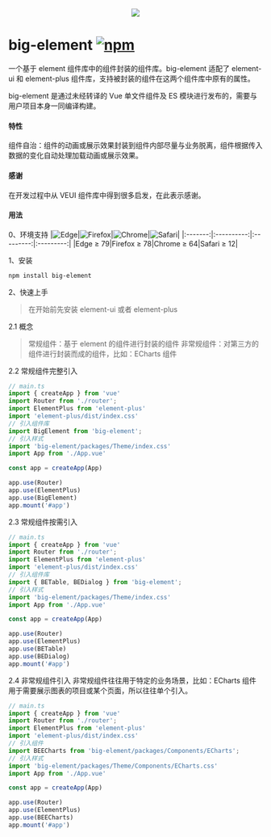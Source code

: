 <h1 align="center">
<img src="https://img.shields.io/badge/BE-big--element-42b883"/>
</h1>

# big-element <a href='https://www.npmjs.com/package/big-element'>![npm](https://img.shields.io/npm/v/big-element?color=42b883&style=for-the-badge)</a>

一个基于 element 组件库中的组件封装的组件库。big-element 适配了 element-ui 和 element-plus 组件库，支持被封装的组件在这两个组件库中原有的属性。

big-element 是通过未经转译的 Vue 单文件组件及 ES 模块进行发布的，需要与用户项目本身一同编译构建。

#### 特性

组件自治：组件的动画或展示效果封装到组件内部尽量与业务脱离，组件根据传入数据的变化自动处理加载动画或展示效果。

#### 感谢

在开发过程中从 VEUI 组件库中得到很多启发，在此表示感谢。

#### 用法

0、环境支持
|<img src="https://cdn.jsdelivr.net/npm/@browser-logos/edge/edge_32x32.png" alt="Edge">|![Firefox](https://cdn.jsdelivr.net/npm/@browser-logos/firefox/firefox_32x32.png)|![Chrome](https://cdn.jsdelivr.net/npm/@browser-logos/chrome/chrome_32x32.png)|![Safari](https://cdn.jsdelivr.net/npm/@browser-logos/safari/safari_32x32.png)|
|:-------:|:----------:|:---------:|:---------:|
|Edge ≥ 79|Firefox ≥ 78|Chrome ≥ 64|Safari ≥ 12|

1、安装

```bash
npm install big-element
```

2、快速上手
> 在开始前先安装 element-ui 或者 element-plus

2.1 概念
>常规组件：基于 element 的组件进行封装的组件
>非常规组件：对第三方的组件进行封装而成的组件，比如：ECharts 组件

2.2 常规组件完整引入

```javascript
// main.ts
import { createApp } from 'vue'
import Router from './router';
import ElementPlus from 'element-plus'
import 'element-plus/dist/index.css'
// 引入组件库
import BigElement from 'big-element';
// 引入样式
import 'big-element/packages/Theme/index.css'
import App from './App.vue'

const app = createApp(App)

app.use(Router)
app.use(ElementPlus)
app.use(BigElement)
app.mount('#app')
```

2.3 常规组件按需引入

```javascript
// main.ts
import { createApp } from 'vue'
import Router from './router';
import ElementPlus from 'element-plus'
import 'element-plus/dist/index.css'
// 引入组件库
import { BETable, BEDialog } from 'big-element';
// 引入样式
import 'big-element/packages/Theme/index.css'
import App from './App.vue'

const app = createApp(App)

app.use(Router)
app.use(ElementPlus)
app.use(BETable)
app.use(BEDialog)
app.mount('#app')
```

2.4 非常规组件引入
非常规组件往往用于特定的业务场景，比如：ECharts 组件用于需要展示图表的项目或某个页面，所以往往单个引入。

```javascript
// main.ts
import { createApp } from 'vue'
import Router from './router';
import ElementPlus from 'element-plus'
import 'element-plus/dist/index.css'
// 引入组件
import BEECharts from 'big-element/packages/Components/ECharts';
// 引入样式
import 'big-element/packages/Theme/Components/ECharts.css'
import App from './App.vue'

const app = createApp(App)

app.use(Router)
app.use(ElementPlus)
app.use(BEECharts)
app.mount('#app')
```
